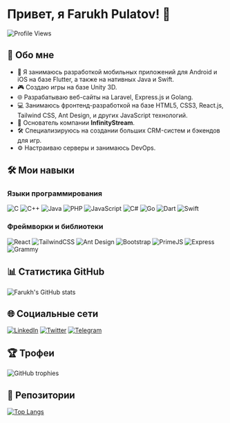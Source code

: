 # Привет, я Farukh Pulatov! 👋

![Profile Views](https://komarev.com/ghpvc/?username=ByteMasterCode&color=blue)

## 🚀 Обо мне

- 🔭 Я занимаюсь разработкой мобильных приложений для Android и iOS на базе Flutter, а также на нативных Java и Swift.
- 🎮 Создаю игры на базе Unity 3D.
- 🌐 Разрабатываю веб-сайты на Laravel, Express.js и Golang.
- 💻 Занимаюсь фронтенд-разработкой на базе HTML5, CSS3, React.js, Tailwind CSS, Ant Design, и других JavaScript технологий.
- 🏢 Основатель компании **InfinityStream**.
- 🛠️ Специализируюсь на создании больших CRM-систем и бэкендов для игр.
- ⚙️ Настраиваю серверы и занимаюсь DevOps.

## 🛠️ Мои навыки

### Языки программирования

![C](https://img.shields.io/badge/C-%2300599C.svg?style=for-the-badge&logo=c&logoColor=white)
![C++](https://img.shields.io/badge/C++-%2300599C.svg?style=for-the-badge&logo=c%2B%2B&logoColor=white)
![Java](https://img.shields.io/badge/Java-%23ED8B00.svg?style=for-the-badge&logo=java&logoColor=white)
![PHP](https://img.shields.io/badge/PHP-%23777BB4.svg?style=for-the-badge&logo=php&logoColor=white)
![JavaScript](https://img.shields.io/badge/JavaScript-%23F7DF1E.svg?style=for-the-badge&logo=javascript&logoColor=black)
![C#](https://img.shields.io/badge/C%23-%23239120.svg?style=for-the-badge&logo=c-sharp&logoColor=white)
![Go](https://img.shields.io/badge/Go-%2300ADD8.svg?style=for-the-badge&logo=go&logoColor=white)
![Dart](https://img.shields.io/badge/Dart-%230175C2.svg?style=for-the-badge&logo=dart&logoColor=white)
![Swift](https://img.shields.io/badge/Swift-%23FA7343.svg?style=for-the-badge&logo=swift&logoColor=white)

### Фреймворки и библиотеки

![React](https://img.shields.io/badge/React-%2320232a.svg?style=for-the-badge&logo=react&logoColor=%2361DAFB)
![TailwindCSS](https://img.shields.io/badge/TailwindCSS-%2338B2AC.svg?style=for-the-badge&logo=tailwind-css&logoColor=white)
![Ant Design](https://img.shields.io/badge/Ant%20Design-%230170FE.svg?style=for-the-badge&logo=ant-design&logoColor=white)
![Bootstrap](https://img.shields.io/badge/Bootstrap-%23563D7C.svg?style=for-the-badge&logo=bootstrap&logoColor=white)
![PrimeJS](https://img.shields.io/badge/PrimeJS-%232DBE68.svg?style=for-the-badge&logo=prime&logoColor=white)
![Express](https://img.shields.io/badge/Express-%23000000.svg?style=for-the-badge&logo=express&logoColor=white)
![Grammy](https://img.shields.io/badge/Grammy-%231ADAFF.svg?style=for-the-badge&logo=grammy&logoColor=white)

## 📊 Статистика GitHub

![Farukh's GitHub stats](https://github-readme-stats.vercel.app/api?username=ByteMasterCode&show_icons=true&theme=radical)

## 🌐 Социальные сети

[![LinkedIn](https://img.shields.io/badge/LinkedIn-%230077B5.svg?style=for-the-badge&logo=linkedin&logoColor=white)](https://linkedin.com/in/your-profile)
[![Twitter](https://img.shields.io/badge/Twitter-%231DA1F2.svg?style=for-the-badge&logo=twitter&logoColor=white)](https://twitter.com/your-profile)
[![Telegram](https://img.shields.io/badge/Telegram-%2326A5E4.svg?style=for-the-badge&logo=telegram&logoColor=white)](https://t.me/your-profile)

## 🏆 Трофеи

![GitHub trophies](https://github-profile-trophy.vercel.app/?username=ByteMasterCode&theme=radical)

## 🔗 Репозитории

[![Top Langs](https://github-readme-stats.vercel.app/api/top-langs/?username=ByteMasterCode&layout=compact&theme=radical)](https://github.com/ByteMasterCode/github-readme-stats)
